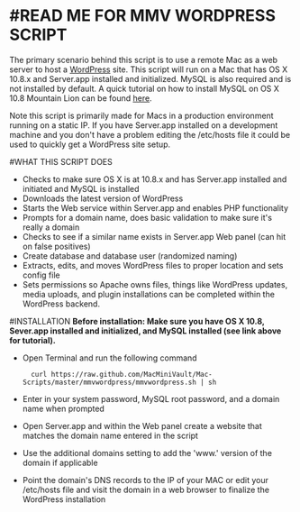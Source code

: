 #READ ME FOR MMV WORDPRESS SCRIPT
===========

The primary scenario behind this script is to use a remote Mac as a web server to host a [WordPress](http://www.wordpress.org) site.  This script will run on a Mac that has OS X 10.8.x and Server.app installed and initialized.  MySQL is also required and is not installed by default.  A quick tutorial on how to install MySQL on OS X 10.8 Mountain Lion can be found [here](http://www.macminivault.com/mysql-mountain-lion/). 

Note this script is primarily made for Macs in a production environment running on a static IP.  If you have Server.app installed on a development machine and you don't have a problem editing the /etc/hosts file it could be used to quickly get a WordPress site setup.

#WHAT THIS SCRIPT DOES
+ Checks to make sure OS X is at 10.8.x and has Server.app installed and initiated and MySQL is installed
+ Downloads the latest version of WordPress
+ Starts the Web service within Server.app and enables PHP functionality
+ Prompts for a domain name, does basic validation to make sure it's really a domain
+ Checks to see if a similar name exists in Server.app Web panel (can hit on false positives)
+ Create database and database user (randomized naming)
+ Extracts, edits, and moves WordPress files to proper location and sets config file
+ Sets permissions so Apache owns files, things like WordPress updates, media uploads, and plugin installations can be completed within the WordPress backend.

#INSTALLATION
**Before installation: Make sure you have OS X 10.8, Sever.app installed and initialized, and MySQL installed (see link above for tutorial).**

+ Open Terminal and run the following command

        curl https://raw.github.com/MacMiniVault/Mac-Scripts/master/mmvwordpress/mmvwordpress.sh | sh

+ Enter in your system password, MySQL root password, and a domain name when prompted
+ Open Server.app and within the Web panel create a website that matches the domain name entered in the script
+ Use the additional domains setting to add the 'www.' version of the domain if applicable
+ Point the domain's DNS records to the IP of your MAC or edit your /etc/hosts file and visit the domain in a web browser to finalize the WordPress installation
